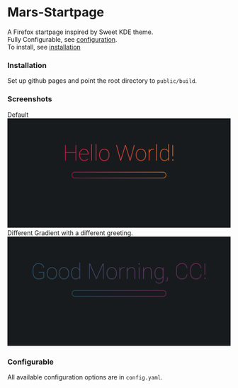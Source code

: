 # Mars-Startpage

A Firefox startpage inspired by Sweet KDE theme.  
Fully Configurable, see [configuration](#Configurable).  
To install, see [installation](#Installation)

### Installation

Set up github pages and point the root directory to `public/build`.

### Screenshots

Default
![Screenshot of startpage](./public/screenshotMarsGradient.png)  
Different Gradient with a different greeting.  
![Screenshot of startpage with different gradients](./public/screenshotDifferentGradient.png)

### Configurable

All available configuration options are in `config.yaml`.
